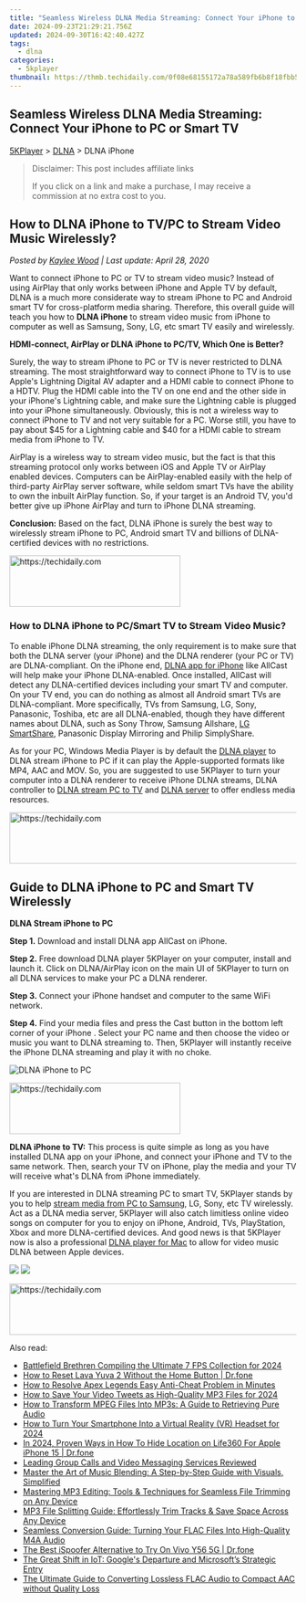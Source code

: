 ```yaml
---
title: "Seamless Wireless DLNA Media Streaming: Connect Your iPhone to PC or Smart TV"
date: 2024-09-23T21:29:21.756Z
updated: 2024-09-30T16:42:40.427Z
tags:
  - dlna
categories:
  - 5kplayer
thumbnail: https://thmb.techidaily.com/0f08e68155172a78a589fb6b8f18fbb5a0a1a4069ed8867faff7b1ab4f999000.jpg
---
```


## Seamless Wireless DLNA Media Streaming: Connect Your iPhone to PC or Smart TV

[5KPlayer](https://tools.techidaily.com/5kplayer/products/) \> [DLNA](https://tools.techidaily.com/5kplayer/dlna/) \> DLNA iPhone

>  Disclaimer: This post includes affiliate links
>
>  If you click on a link and make a purchase, I may receive a commission at no extra cost to you.
>

## How to DLNA iPhone to TV/PC to Stream Video Music Wirelessly?

 _Posted by [Kaylee Wood](https://www.quora.com/profile/Amanda-Hu-21) | Last update: April 28, 2020_

Want to connect iPhone to PC or TV to stream video music? Instead of using AirPlay that only works between iPhone and Apple TV by default, DLNA is a much more considerate way to stream iPhone to PC and Android smart TV for cross-platform media sharing. Therefore, this overall guide will teach you how to **DLNA iPhone** to stream video music from iPhone to computer as well as Samsung, Sony, LG, etc smart TV easily and wirelessly.

**HDMI-connect, AirPlay or DLNA iPhone to PC/TV, Which One is Better?**

Surely, the way to stream iPhone to PC or TV is never restricted to DLNA streaming. The most straightforward way to connect iPhone to TV is to use Apple's Lightning Digital AV adapter and a HDMI cable to connect iPhone to a HDTV. Plug the HDMI cable into the TV on one end and the other side in your iPhone's Lightning cable, and make sure the Lightning cable is plugged into your iPhone simultaneously. Obviously, this is not a wireless way to connect iPhone to TV and not very suitable for a PC. Worse still, you have to pay about $45 for a Lightning cable and $40 for a HDMI cable to stream media from iPhone to TV.

AirPlay is a wireless way to stream video music, but the fact is that this streaming protocol only works between iOS and Apple TV or AirPlay enabled devices. Computers can be AirPlay-enabled easily with the help of third-party AirPlay server software, while seldom smart TVs have the ability to own the inbuilt AirPlay function. So, if your target is an Android TV, you'd better give up iPhone AirPlay and turn to iPhone DLNA streaming.

**Conclusion:** Based on the fact, DLNA iPhone is surely the best way to wirelessly stream iPhone to PC, Android smart TV and billions of DLNA-certified devices with no restrictions.

<!-- affiliate ads begin -->
<a href="https://aligracehair.sjv.io/c/5597632/1886069/19272" target="_top" id="1886069">
  <img src="//a.impactradius-go.com/display-ad/19272-1886069" border="0" alt="https://techidaily.com" width="300" height="90"/>
</a>
<img height="0" width="0" src="https://aligracehair.sjv.io/i/5597632/1886069/19272" style="position:absolute;visibility:hidden;" border="0" />
<!-- affiliate ads end -->

### How to DLNA iPhone to PC/Smart TV to Stream Video Music?

To enable iPhone DLNA streaming, the only requirement is to make sure that both the DLNA server (your iPhone) and the DLNA renderer (your PC or TV) are DLNA-compliant. On the iPhone end, [DLNA app for iPhone](https://tools.techidaily.com/5kplayer/dlna/) like AllCast will help make your iPhone DLNA-enabled. Once installed, AllCast will detect any DLNA-certified devices including your smart TV and computer. On your TV end, you can do nothing as almost all Android smart TVs are DLNA-compliant. More specifically, TVs from Samsung, LG, Sony, Panasonic, Toshiba, etc are all DLNA-enabled, though they have different names about DLNA, such as Sony Throw, Samsung Allshare, [LG SmartShare](https://www.ybierling.com/en/blog-articles-dlna-server-windows-10-media-streaming-smartshare-tv), Panasonic Display Mirroring and Philip SimplyShare.

As for your PC, Windows Media Player is by default the [DLNA player](https://tools.techidaily.com/5kplayer/dlna/) to DLNA stream iPhone to PC if it can play the Apple-supported formats like MP4, AAC and MOV. So, you are suggested to use 5KPlayer to turn your computer into a DLNA renderer to receive iPhone DLNA streams, DLNA controller to [DLNA stream PC to TV](https://tools.techidaily.com/5kplayer/dlna/) and [DLNA server](https://tools.techidaily.com/5kplayer/dlna/) to offer endless media resources.

<!-- affiliate ads begin -->
<a href="https://appsumo.8odi.net/c/5597632/2118314/7443" target="_top" id="2118314">
  <img src="//a.impactradius-go.com/display-ad/7443-2118314" border="0" alt="https://techidaily.com" width="728" height="90"/>
</a>
<img height="0" width="0" src="https://appsumo.8odi.net/i/5597632/2118314/7443" style="position:absolute;visibility:hidden;" border="0" />
<!-- affiliate ads end -->

## Guide to DLNA iPhone to PC and Smart TV Wirelessly

**DLNA Stream iPhone to PC** 

**Step 1.** Download and install DLNA app AllCast on iPhone.

**Step 2.** Free download DLNA player 5KPlayer on your computer, install and launch it. Click on DLNA/AirPlay icon on the main UI of 5KPlayer to turn on all DLNA services to make your PC a DLNA renderer.

**Step 3.** Connect your iPhone handset and computer to the same WiFi network.

**Step 4\.** Find your media files and press the Cast button in the bottom left corner of your iPhone . Select your PC name and then choose the video or music you want to DLNA streaming to. Then, 5KPlayer will instantly receive the iPhone DLNA streaming and play it with no choke.

![DLNA iPhone to PC](https://www.5kplayer.com/dlna/img/index-1.png) 

<!-- affiliate ads begin -->
<a href="https://aligracehair.sjv.io/c/5597632/2012401/19272" target="_top" id="2012401">
  <img src="//a.impactradius-go.com/display-ad/19272-2012401" border="0" alt="https://techidaily.com" width="300" height="90"/>
</a>
<img height="0" width="0" src="https://aligracehair.sjv.io/i/5597632/2012401/19272" style="position:absolute;visibility:hidden;" border="0" />
<!-- affiliate ads end -->

**DLNA iPhone to TV:** This process is quite simple as long as you have installed DLNA app on your iPhone, and connect your iPhone and TV to the same network. Then, search your TV on iPhone, play the media and your TV will receive what's DLNA from iPhone immediately.

If you are interested in DLNA streaming PC to smart TV, 5KPlayer stands by you to help [stream media from PC to Samsung](https://tools.techidaily.com/5kplayer/dlna/), LG, Sony, etc TV wirelessly. Act as a DLNA media server, 5KPlayer will also catch limitless online video songs on computer for you to enjoy on iPhone, Android, TVs, PlayStation, Xbox and more DLNA-certified devices. And good news is that 5KPlayer now is also a professional [DLNA player for Mac](https://tools.techidaily.com/5kplayer/dlna/) to allow for video music DLNA between Apple devices.

[![](https://www.5kplayer.com/dlna/../button/freedownwhitewin.png)](https://tools.techidaily.com/5kplayer/products/) [![](https://www.5kplayer.com/dlna/../button/freedownbackmac.png)](https://tools.techidaily.com/5kplayer/products/)

<!-- affiliate ads begin -->
<a href="https://aligracehair.sjv.io/c/5597632/1959778/19272" target="_top" id="1959778">
  <img src="//a.impactradius-go.com/display-ad/19272-1959778" border="0" alt="https://techidaily.com" width="728" height="90"/>
</a>
<img height="0" width="0" src="https://aligracehair.sjv.io/i/5597632/1959778/19272" style="position:absolute;visibility:hidden;" border="0" />
<!-- affiliate ads end -->

<ins class="adsbygoogle"
     style="display:block"
     data-ad-format="autorelaxed"
     data-ad-client="ca-pub-7571918770474297"
     data-ad-slot="1223367746"></ins>

<ins class="adsbygoogle"
     style="display:block"
     data-ad-client="ca-pub-7571918770474297"
     data-ad-slot="8358498916"
     data-ad-format="auto"
     data-full-width-responsive="true"></ins>

<span class="atpl-alsoreadstyle">Also read:</span>
<div><ul>
<li><a href="https://visual-screen-recording.techidaily.com/battlefield-brethren-compiling-the-ultimate-7-fps-collection-for-2024/"><u>Battlefield Brethren Compiling the Ultimate 7 FPS Collection for 2024</u></a></li>
<li><a href="https://techidaily.com/how-to-reset-lava-yuva-2-without-the-home-button-drfone-by-drfone-reset-android-reset-android/"><u>How to Reset Lava Yuva 2 Without the Home Button | Dr.fone</u></a></li>
<li><a href="https://win-howtos.techidaily.com/how-to-resolve-apex-legends-easy-anti-cheat-problem-in-minutes/"><u>How to Resolve Apex Legends Easy Anti-Cheat Problem in Minutes</u></a></li>
<li><a href="https://some-knowledge.techidaily.com/how-to-save-your-video-tweets-as-high-quality-mp3-files-for-2024/"><u>How to Save Your Video Tweets as High-Quality MP3 Files for 2024</u></a></li>
<li><a href="https://media-tips.techidaily.com/how-to-transform-mpeg-files-into-mp3s-a-guide-to-retrieving-pure-audio/"><u>How to Transform MPEG Files Into MP3s: A Guide to Retrieving Pure Audio</u></a></li>
<li><a href="https://some-tips.techidaily.com/how-to-turn-your-smartphone-into-a-virtual-reality-vr-headset-for-2024/"><u>How to Turn Your Smartphone Into a Virtual Reality (VR) Headset for 2024</u></a></li>
<li><a href="https://location-social.techidaily.com/in-2024-proven-ways-in-how-to-hide-location-on-life360-for-apple-iphone-15-drfone-by-drfone-virtual-ios/"><u>In 2024, Proven Ways in How To Hide Location on Life360 For Apple iPhone 15 | Dr.fone</u></a></li>
<li><a href="https://techtrends.techidaily.com/leading-group-calls-and-video-messaging-services-reviewed/"><u>Leading Group Calls and Video Messaging Services Reviewed</u></a></li>
<li><a href="https://media-tips.techidaily.com/master-the-art-of-music-blending-a-step-by-step-guide-with-visuals-simplified/"><u>Master the Art of Music Blending: A Step-by-Step Guide with Visuals, Simplified</u></a></li>
<li><a href="https://media-tips.techidaily.com/mastering-mp3-editing-tools-and-techniques-for-seamless-file-trimming-on-any-device/"><u>Mastering MP3 Editing: Tools & Techniques for Seamless File Trimming on Any Device</u></a></li>
<li><a href="https://media-tips.techidaily.com/mp3-file-splitting-guide-effortlessly-trim-tracks-and-save-space-across-any-device/"><u>MP3 File Splitting Guide: Effortlessly Trim Tracks & Save Space Across Any Device</u></a></li>
<li><a href="https://media-tips.techidaily.com/seamless-conversion-guide-turning-your-flac-files-into-high-quality-m4a-audio/"><u>Seamless Conversion Guide: Turning Your FLAC Files Into High-Quality M4A Audio</u></a></li>
<li><a href="https://change-location.techidaily.com/the-best-ispoofer-alternative-to-try-on-vivo-y56-5g-drfone-by-drfone-virtual-android/"><u>The Best iSpoofer Alternative to Try On Vivo Y56 5G | Dr.fone</u></a></li>
<li><a href="https://win-workspace.techidaily.com/the-great-shift-in-iot-googles-departure-and-microsofts-strategic-entry/"><u>The Great Shift in IoT: Google's Departure and Microsoft’s Strategic Entry</u></a></li>
<li><a href="https://media-tips.techidaily.com/the-ultimate-guide-to-converting-lossless-flac-audio-to-compact-aac-without-quality-loss/"><u>The Ultimate Guide to Converting Lossless FLAC Audio to Compact AAC without Quality Loss</u></a></li>
</ul></div>

